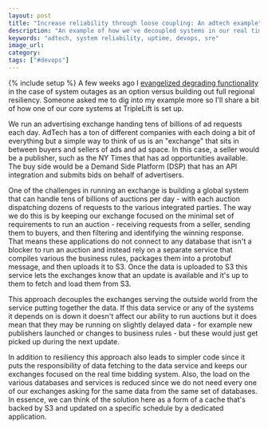 ```yaml
---
layout: post
title: "Increase reliability through loose coupling: An adtech example"
description: "An example of how we've decoupled systems in our real time bidding system to allow for degraded functionality vs systematic failure."
keywords: "adtech, system reliability, uptime, devops, sre"
image_url: 
category: 
tags: ["#devops"]
---
```

{% include setup %}
A few weeks ago I [evangelized degrading functionality](/2020/12/02/degrade-functionality-instead-of-building-cross-region-availablity/) in the case of system outages as an option versus building out full regional resiliency. Someone asked me to dig into my example more so I'll share a bit of how one of our core systems at TripleLift is set up.

We run an advertising exchange handing tens of billions of ad requests each day. AdTech has a ton of different companies with each doing a bit of everything but a simple way to think of us is an "exchange" that sits in between buyers and sellers of ads and ad space. In this case, a seller would be a publisher, such as the NY Times that has ad opportunities available. The buy side would be a Demand Side Platform (DSP) that has an API integration and submits bids on behalf of advertisers.

One of the challenges in running an exchange is building a global system that can handle tens of billions of auctions per day - with each auction dispatching dozens of requests to the various integrated parties. The way we do this is by keeping our exchange focused on the minimal set of requirements to run an auction - receiving requests from a seller, sending them to buyers, and then filtering and identifying the winning response. That means these applications do not connect to any database that isn't a blocker to run an auction and instead rely on a separate service that compiles various the business rules, packages them into a protobuf message, and then uploads it to S3. Once the data is uploaded to S3 this service lets the exchanges know that an update is available and it's up to them to fetch and load them from S3.

This approach decouples the exchanges serving the outside world from the service putting together the data. If this data service or any of the systems it depends on is down it doesn't affect our ability to run auctions but it does mean that they may be running on slightly delayed data - for example new publishers launched or changes to business rules - but these would just get picked up during the next update.

In addition to resiliency this approach also leads to simpler code since it puts the responsibility of data fetching to the data service and keeps our exchanges focused on the real time bidding system. Also, the load on the various databases and services is reduced since we do not need every one of our exchanges asking for the same data from the same set of databases. In essence, we can think of the solution here as a form of a cache that's backed by S3 and updated on a specific schedule by a dedicated application.
